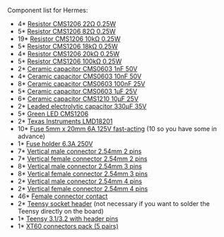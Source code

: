 Component list for Hermes:
- 4\* [Resistor CMS1206 22Ω 0.25W](http://www.mouser.fr/ProductDetail/Vishay-Dale/CRCW120622R0FKEA/?qs=sGAEpiMZZMtlubZbdhIBICtQ7VG7oBNEULeAtPZRJZE%3d)
- 5\* [Resistor CMS1206 82Ω 0.25W](http://www.mouser.fr/ProductDetail/Vishay-Dale/CRCW120682R0FKEA/?qs=sGAEpiMZZMu61qfTUdNhG%2fy1ga03FwuGpalcnAVM0UA%3d)
- 19\* [Resistor CMS1206 10kΩ 0.25W](http://www.mouser.fr/ProductDetail/Vishay-Dale/CRCW120610K0FKEA/?qs=sGAEpiMZZMu61qfTUdNhG2DpbjADlD3GUkVlgnO2670%3d)
- 5\* [Resistor CMS1206 18kΩ 0.25W](http://www.mouser.fr/ProductDetail/Vishay-Dale/CRCW120618K0FKEA/?qs=sGAEpiMZZMu61qfTUdNhG6VIbcZKTXAs7m0uScBTfaw%3d)
- 4\* [Resistor CMS1206 20kΩ 0.25W](http://www.mouser.fr/ProductDetail/Vishay-Dale/CRCW120620K0FKEA/?qs=sGAEpiMZZMu61qfTUdNhG2DpbjADlD3GOtQ2OuDCflQ%3d)
- 5\* [Resistor CMS1206 100kΩ 0.25W](http://www.mouser.fr/ProductDetail/Vishay-Dale/CRCW1206100KFKEA/?qs=sGAEpiMZZMu61qfTUdNhG2DpbjADlD3GaSDu8G6IeTM%3d)
- 2\* [Ceramic capacitor CMS0603 1nF 50V](http://www.mouser.fr/ProductDetail/Taiyo-Yuden/HMK107B7102KA-T/?qs=sGAEpiMZZMs0AnBnWHyRQAEIN6r3SS%2fOM3LFllWxYyo%3d)
- 4\* [Ceramic capacitor CMS0603 10nF 50V](http://www.mouser.fr/ProductDetail/Taiyo-Yuden/HMK107B7103KA-T/?qs=sGAEpiMZZMs0AnBnWHyRQAEIN6r3SS%2fODnTuEKWkCl0%3d)
- 8\* [Ceramic capacitor CMS0603 100nF 25V](http://www.mouser.fr/ProductDetail/Taiyo-Yuden/UMK107B7104KA-T/?qs=sGAEpiMZZMs0AnBnWHyRQAEIN6r3SS%2fOszD1t6fNO9c%3d)
- 5\* [Ceramic capacitor CMS0603 1µF 25V](http://www.mouser.fr/ProductDetail/Taiyo-Yuden/TMK107B7105KA-T/?qs=sGAEpiMZZMs0AnBnWHyRQAEIN6r3SS%2fOl79Ozz7Y7A0%3d)
- 6\* [Ceramic capacitor CMS1210 10µF 25V](http://www.mouser.fr/ProductDetail/Taiyo-Yuden/TMK325B7106KN-TR/?qs=sGAEpiMZZMs0AnBnWHyRQAEIN6r3SS%2fOhHzjJaVBIXs%3d)
- 2\* [Leaded electrolytic capacitor 330µF 35V](http://www.mouser.fr/ProductDetail/Nichicon/UVZ1V331MPD/?qs=sGAEpiMZZMtZ1n0r9vR22cbP6Wf%2fHrkhX5OqxJCqtTQ%3d)
- 5\* [Green LED CMS1206](http://www.mouser.fr/ProductDetail/Kingbright/AP3216CGCK/?qs=VdjlWU%2fzoOG1eeDl%2fnjAXA%3d%3d)
- 2\* [Texas Instruments LMD18201](http://www.mouser.fr/Search/ProductDetail.aspx?qs=7lkVKPoqpbYdwidBC23sGA%3d%3d)
- 10\* [Fuse 5mm x 20mm 6A 125V fast-acting](http://www.mouser.fr/ProductDetail/Bussmann-Eaton/BK-GMA-6-R/?qs=sGAEpiMZZMtxU2g%2f1juGqVHgfOhwRYFi2OXo%2fb%2fBdMI%3d) (10 so you have some in advance)
- 1\* [Fuse holder 6.3A 250V](http://www.mouser.fr/ProductDetail/Littelfuse/64600001003/?qs=sGAEpiMZZMuxTAA0eeO5G%252b04FDVUS6YDd4evnBw%252bKIg%3d)
- 7\* [Vertical male connector 2.54mm 2 pins](http://www.mouser.fr/Search/ProductDetail.aspx?qs=hSmm4fxMIuPWb6osY0uomA%3d%3d)
- 7\* [Vertical female connector 2.54mm 2 pins](http://www.mouser.fr/Search/ProductDetail.aspx?qs=mrPiglD9aYKHxZkM06vJ3A%3d%3d)
- 8\* [Vertical male connector 2.54mm 3 pins](http://www.mouser.fr/ProductDetail/Molex/22-27-2031/?qs=sGAEpiMZZMs%252bGHln7q6pm%252bS0pk2Wo0XxndcUoWleoGk%3d)
- 8\* [Vertical female connector 2.54mm 3 pins](http://www.mouser.fr/ProductDetail/Molex/22-01-2035/?qs=%2fha2pyFadujIEQkzoGlzi6OdgxxLl5ZwtIU0IZrEPkY%3d)
- 2\* [Vertical male connector 2.54mm 4 pins](http://www.mouser.fr/ProductDetail/Molex/22-27-2041/?qs=sGAEpiMZZMs%252bGHln7q6pm%252bS0pk2Wo0XxIGPgNN%2fMFi0%3d)
- 2\* [Vertical female connector 2.54mm 4 pins](http://www.mouser.fr/Search/ProductDetail.aspx?qs=mrPiglD9aYK6DF%252b0szbDVw%3d%3d)
- 46\* [Female connector contact](http://www.mouser.fr/Search/ProductDetail.aspx?qs=BLN8Q0P37WapYBZgTV5Zeg%3d%3d)
- 2\* [Teensy socket header](http://www.mouser.fr/ProductDetail/3M/929974-01-14-RK/?qs=%2fha2pyFaduh65k0%252bENFIKHtcgV47vFJOTMPvmCHCX%2fBcu5fMT5II%252btQIcNWnopqE) (not necessary if you want to solder the Teensy directly on the board)
- 1\* [Teensy 3.1/3.2 with header pins](https://www.pjrc.com/store/teensy32_pins.html)
- 1\* [XT60 connectors pack (5 pairs)](http://www.hobbyking.com/hobbyking/store/__9572__Nylon_XT60_Connectors_Male_Female_5_pairs_GENUINE.html)
